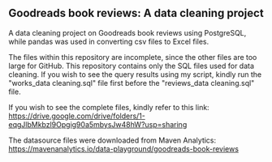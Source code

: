 ## Goodreads book reviews: A data cleaning project
A data cleaning project on Goodreads book reviews using PostgreSQL, while pandas was used in converting csv files to Excel files.

The files within this repository are incomplete, since the other files are too large for GitHub. This repository contains only the SQL files used for data cleaning. If you wish to see the query results using my script, kindly run the "works_data cleaning.sql" file first before the "reviews_data cleaning.sql" file. 

If you wish to see the complete files, kindly refer to this link: https://drive.google.com/drive/folders/1-eqgJlbMkbzl9Opgig90a5mbysJw48hW?usp=sharing

The datasource files were downloaded from Maven Analytics: https://mavenanalytics.io/data-playground/goodreads-book-reviews


